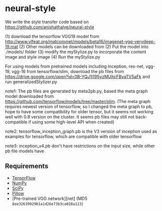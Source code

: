 # neural-style
We write the style transfer code based on https://github.com/anishathalye/neural-style

(1) download the tensorflow VGG19 model from  http://www.vlfeat.org/matconvnet/models/beta16/imagenet-vgg-verydeep-19.mat
(2) Other models can be downloaded from 
(2) Put the model into ./models/ folder
(3) modify the myStylize.py to incorporate the content image and style image
(4) Run the myStylize.py

For using models from pretrained models including inception, res-net, vgg-19, vgg-16 from tensorflow/slim, download the pb files from https://drive.google.com/open?id=0B-YQJ1l195yzMUItcFBvaTV5aFk and run generalizedStylizer.py

note1: The pb files are generated by meta2pb.py, based the meta graph model downloaded from https://github.com/tensorflow/models/tree/master/slim. (The meta graph requires newest version of tensorflow, so I changed the meta graph to pb, hope to have some compatibility for older tensor, but it seems not working well with 0.8 version on the cluster. It seems pb files may still not back-compatible if using some high-level API when created)

note2: tensorflow_inception_graph.pb is the V3 version of inception used as examples for tensorflow, which are compatible with older tensorflow

note3: inception_v4.pb don't have restrictions on the input size, while other pb file models have

## Requirements

* [TensorFlow](https://www.tensorflow.org/versions/master/get_started/os_setup.html#download-and-setup)
* [NumPy](https://github.com/numpy/numpy/blob/master/INSTALL.rst.txt)
* [SciPy](https://github.com/scipy/scipy/blob/master/INSTALL.rst.txt)
* [Pillow](http://pillow.readthedocs.io/en/3.3.x/installation.html#installation)
* [Pre-trained VGG network][net] (MD5 `8ee3263992981a1d26e73b3ca028a123`)

